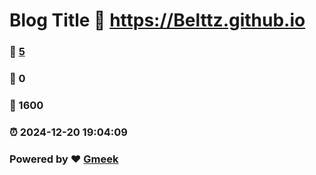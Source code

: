 # Blog Title :link: https://Belttz.github.io 
### :page_facing_up: [5](https://Belttz.github.io/tag.html) 
### :speech_balloon: 0 
### :hibiscus: 1600 
### :alarm_clock: 2024-12-20 19:04:09 
### Powered by :heart: [Gmeek](https://github.com/Meekdai/Gmeek)
